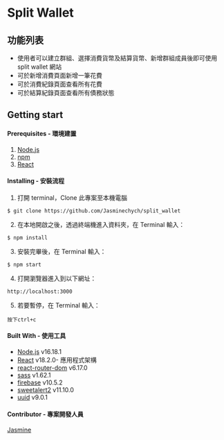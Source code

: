 # Split Wallet

## 功能列表

- 使用者可以建立群組、選擇消費貨幣及結算貨幣、新增群組成員後即可使用 split wallet 網站
- 可於新增消費頁面新增一筆花費
- 可於消費紀錄頁面查看所有花費
- 可於結算紀錄頁面查看所有債務狀態

## Getting start

#### Prerequisites - 環境建置

1. [Node.js](https://nodejs.org/en/)
2. [npm](https://www.npmjs.com/)
3. [React](https://www.npmjs.com/package/react)

#### Installing - 安裝流程

1.  打開 terminal，Clone 此專案至本機電腦
```
$ git clone https://github.com/Jasminechych/split_wallet
```
2.  在本地開啟之後，透過終端機進入資料夾，在 Terminal 輸入：
```
$ npm install
```
3.  安裝完畢後，在 Terminal 輸入：
```
$ npm start
```
4.  打開瀏覽器進入到以下網址：
```
http://localhost:3000
```
5.  若要暫停，在 Terminal 輸入：
```
按下ctrl+c
```

#### Built With - 使用工具

- [Node.js](https://nodejs.org/en/) v16.18.1
- [React](https://www.npmjs.com/package/react) v18.2.0- 應用程式架構
- [react-router-dom](https://www.npmjs.com/package/react-router-dom) v6.17.0
- [sass](https://www.npmjs.com/package/sass) v1.62.1
- [firebase](https://firebase.google.com/) v10.5.2
- [sweetalert2](https://sweetalert2.github.io/) v11.10.0
- [uuid](https://www.npmjs.com/package/uuid) v9.0.1

#### Contributor - 專案開發人員

[Jasmine](https://github.com/Jasminechych)
